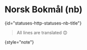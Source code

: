 # Norsk Bokmål (nb)
{id="statuses-http-statuses-nb-title"}

> All lines are translated 😊
>
{style="note"}
